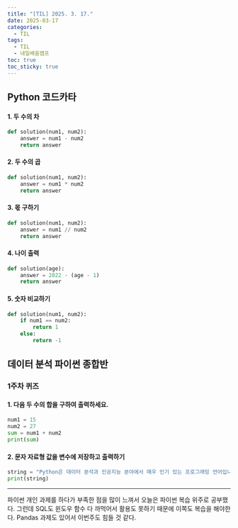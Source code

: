 ```yaml
---
title: "[TIL] 2025. 3. 17."
date: 2025-03-17
categories:
  - TIL
tags:
  - TIL
  - 내일배움캠프
toc: true
toc_sticky: true
---
```

## Python 코드카타

#### 1. 두 수의 차
```python
def solution(num1, num2):
    answer = num1 - num2
    return answer
```

#### 2. 두 수의 곱
```python
def solution(num1, num2):
    answer = num1 * num2
    return answer
```

#### 3. 몫 구하기
```python
def solution(num1, num2):
    answer = num1 // num2
    return answer
```

#### 4. 나이 출력
```python
def solution(age):
    answer = 2022 - (age - 1) 
    return answer
```

#### 5. 숫자 비교하기
```python
def solution(num1, num2):
    if num1 == num2:
        return 1
    else:
        return -1
```

## 데이터 분석 파이썬 종합반

### 1주차 퀴즈

#### 1. 다음 두 수의 합을 구하여 출력하세요.
```python
num1 = 15
num2 = 27
sum = num1 + num2
print(sum)
```

#### 2. 문자 자료형 값을 변수에 저장하고 출력하기
```python
string = "Python은 데이터 분석과 인공지능 분야에서 매우 인기 있는 프로그래밍 언어입니다."
print(string)
```

--- 

파이썬 개인 과제를 하다가 부족한 점을 많이 느껴서 오늘은 파이썬 복습 위주로 공부했다.
그런데 SQL도 윈도우 함수 다 까먹어서 활용도 못하기 때문에 이쪽도 복습을 해야한다. 
Pandas 과제도 있어서 이번주도 힘들 것 같다. 